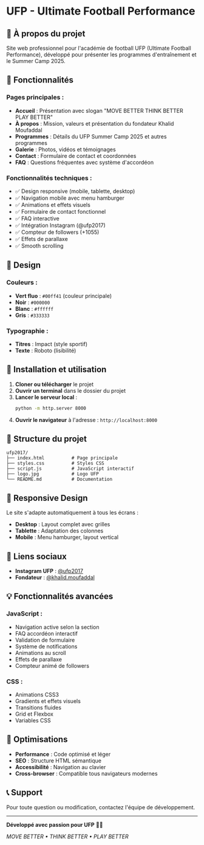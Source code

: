 # UFP - Ultimate Football Performance

## 🏈 À propos du projet

Site web professionnel pour l'académie de football UFP (Ultimate Football Performance), développé pour présenter les programmes d'entraînement et le Summer Camp 2025.

## 🎯 Fonctionnalités

### Pages principales :
- **Accueil** : Présentation avec slogan "MOVE BETTER THINK BETTER PLAY BETTER"
- **À propos** : Mission, valeurs et présentation du fondateur Khalid Moufaddal
- **Programmes** : Détails du UFP Summer Camp 2025 et autres programmes
- **Galerie** : Photos, vidéos et témoignages
- **Contact** : Formulaire de contact et coordonnées
- **FAQ** : Questions fréquentes avec système d'accordéon

### Fonctionnalités techniques :
- ✅ Design responsive (mobile, tablette, desktop)
- ✅ Navigation mobile avec menu hamburger
- ✅ Animations et effets visuels
- ✅ Formulaire de contact fonctionnel
- ✅ FAQ interactive
- ✅ Intégration Instagram (@ufp2017)
- ✅ Compteur de followers (+1055)
- ✅ Effets de parallaxe
- ✅ Smooth scrolling

## 🎨 Design

### Couleurs :
- **Vert fluo** : `#00ff41` (couleur principale)
- **Noir** : `#000000`
- **Blanc** : `#ffffff`
- **Gris** : `#333333`

### Typographie :
- **Titres** : Impact (style sportif)
- **Texte** : Roboto (lisibilité)

## 🚀 Installation et utilisation

1. **Cloner ou télécharger** le projet
2. **Ouvrir un terminal** dans le dossier du projet
3. **Lancer le serveur local** :
   ```bash
   python -m http.server 8000
   ```
4. **Ouvrir le navigateur** à l'adresse : `http://localhost:8000`

## 📁 Structure du projet

```
ufp2017/
├── index.html          # Page principale
├── styles.css          # Styles CSS
├── script.js           # JavaScript interactif
├── logo.jpg            # Logo UFP
└── README.md           # Documentation
```

## 📱 Responsive Design

Le site s'adapte automatiquement à tous les écrans :
- **Desktop** : Layout complet avec grilles
- **Tablette** : Adaptation des colonnes
- **Mobile** : Menu hamburger, layout vertical

## 🔗 Liens sociaux

- **Instagram UFP** : [@ufp2017](https://instagram.com/ufp2017)
- **Fondateur** : [@khalid.moufaddal](https://instagram.com/khalid.moufaddal)

## 💡 Fonctionnalités avancées

### JavaScript :
- Navigation active selon la section
- FAQ accordéon interactif
- Validation de formulaire
- Système de notifications
- Animations au scroll
- Effets de parallaxe
- Compteur animé de followers

### CSS :
- Animations CSS3
- Gradients et effets visuels
- Transitions fluides
- Grid et Flexbox
- Variables CSS

## 🎯 Optimisations

- **Performance** : Code optimisé et léger
- **SEO** : Structure HTML sémantique
- **Accessibilité** : Navigation au clavier
- **Cross-browser** : Compatible tous navigateurs modernes

## 📞 Support

Pour toute question ou modification, contactez l'équipe de développement.

---

**Développé avec passion pour UFP** 🏈💚

*MOVE BETTER • THINK BETTER • PLAY BETTER*